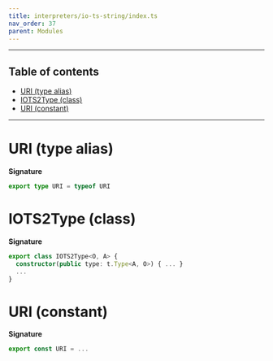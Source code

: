 ```yaml
---
title: interpreters/io-ts-string/index.ts
nav_order: 37
parent: Modules
---
```


---

<h2 class="text-delta">Table of contents</h2>

- [URI (type alias)](#uri-type-alias)
- [IOTS2Type (class)](#iotsstringtype-class)
- [URI (constant)](#uri-constant)

---

# URI (type alias)

**Signature**

```ts
export type URI = typeof URI
```

# IOTS2Type (class)

**Signature**

```ts
export class IOTS2Type<O, A> {
  constructor(public type: t.Type<A, O>) { ... }
  ...
}
```

# URI (constant)

**Signature**

```ts
export const URI = ...
```
